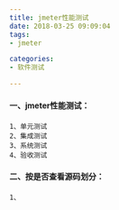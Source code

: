 ```yaml
---
title: jmeter性能测试
date: 2018-03-25 09:09:04
tags: 
- jmeter

categories:
- 软件测试

---
```


####  一、jmeter性能测试：
    1、单元测试
    2、集成测试
    3、系统测试
    4、验收测试

####  二、按是否查看源码划分：
    1、
          
   